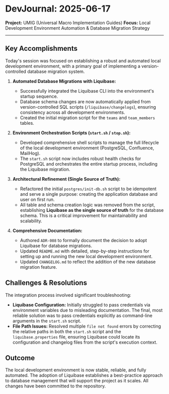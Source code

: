 # DevJournal: 2025-06-17

**Project:** UMIG (Universal Macro Implementation Guides)
**Focus:** Local Development Environment Automation & Database Migration Strategy

---

## Key Accomplishments

Today's session was focused on establishing a robust and automated local development environment, with a primary goal of implementing a version-controlled database migration system.

1. **Automated Database Migrations with Liquibase:**
   - Successfully integrated the Liquibase CLI into the environment's startup sequence.
   - Database schema changes are now automatically applied from version-controlled SQL scripts (`/liquibase/changelogs`), ensuring consistency across all development environments.
   - Created the initial migration script for the `teams` and `team_members` tables.

2. **Environment Orchestration Scripts (`start.sh` / `stop.sh`):**
   - Developed comprehensive shell scripts to manage the full lifecycle of the local development environment (PostgreSQL, Confluence, MailHog).
   - The `start.sh` script now includes robust health checks for PostgreSQL and orchestrates the entire startup process, including the Liquibase migration.

3. **Architectural Refinement (Single Source of Truth):**
   - Refactored the initial `postgres/init-db.sh` script to be idempotent and serve a single purpose: creating the application database and user on first run.
   - All table and schema creation logic was removed from the script, establishing **Liquibase as the single source of truth** for the database schema. This is a critical improvement for maintainability and scalability.

4. **Comprehensive Documentation:**
   - Authored `ADR-008` to formally document the decision to adopt Liquibase for database migrations.
   - Updated `README.md` with detailed, step-by-step instructions for setting up and running the new local development environment.
   - Updated `CHANGELOG.md` to reflect the addition of the new database migration feature.

## Challenges & Resolutions

The integration process involved significant troubleshooting:

- **Liquibase Configuration:** Initially struggled to pass credentials via environment variables due to misleading documentation. The final, most reliable solution was to pass credentials explicitly as command-line arguments in the `start.sh` script.
- **File Path Issues:** Resolved multiple `file not found` errors by correcting the relative paths in both the `start.sh` script and the `liquibase.properties` file, ensuring Liquibase could locate its configuration and changelog files from the script's execution context.

## Outcome

The local development environment is now stable, reliable, and fully automated. The adoption of Liquibase establishes a best-practice approach to database management that will support the project as it scales. All changes have been committed to the repository.
